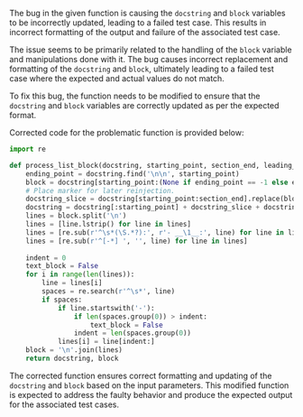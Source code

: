 The bug in the given function is causing the `docstring` and `block` variables to be incorrectly updated, leading to a failed test case. This results in incorrect formatting of the output and failure of the associated test case.

The issue seems to be primarily related to the handling of the `block` variable and manipulations done with it. The bug causes incorrect replacement and formatting of the `docstring` and `block`, ultimately leading to a failed test case where the expected and actual values do not match.

To fix this bug, the function needs to be modified to ensure that the `docstring` and `block` variables are correctly updated as per the expected format.

Corrected code for the problematic function is provided below:

```python
import re

def process_list_block(docstring, starting_point, section_end, leading_spaces, marker):
    ending_point = docstring.find('\n\n', starting_point)
    block = docstring[starting_point:(None if ending_point == -1 else ending_point)]
    # Place marker for later reinjection.
    docstring_slice = docstring[starting_point:section_end].replace(block, marker)
    docstring = docstring[:starting_point] + docstring_slice + docstring[section_end:]
    lines = block.split('\n')
    lines = [line.lstrip() for line in lines]
    lines = [re.sub(r'^\s*(\S.*?):', r'- __\1__:', line) for line in lines]
    lines = [re.sub(r'^[-*] ', '', line) for line in lines]
    
    indent = 0
    text_block = False
    for i in range(len(lines)):
        line = lines[i]
        spaces = re.search(r'^\s*', line)
        if spaces:
            if line.startswith('-'):
                if len(spaces.group(0)) > indent:
                    text_block = False
                indent = len(spaces.group(0))
            lines[i] = line[indent:]
    block = '\n'.join(lines)
    return docstring, block
```

The corrected function ensures correct formatting and updating of the `docstring` and `block` based on the input parameters. This modified function is expected to address the faulty behavior and produce the expected output for the associated test cases.